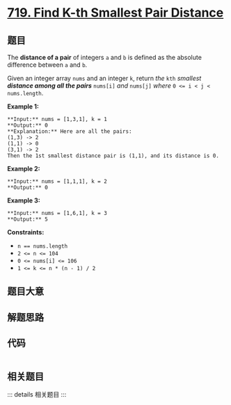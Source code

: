 # [719. Find K-th Smallest Pair Distance](https://leetcode.com/problems/find-k-th-smallest-pair-distance)

## 题目

The **distance of a pair** of integers `a` and `b` is defined as the absolute
difference between `a` and `b`.

Given an integer array `nums` and an integer `k`, return _the_ `kth` _smallest
**distance among all the pairs**_ `nums[i]` _and_ `nums[j]` _where_ `0 <= i <
j < nums.length`.



**Example 1:**

    
    
    **Input:** nums = [1,3,1], k = 1
    **Output:** 0
    **Explanation:** Here are all the pairs:
    (1,3) -> 2
    (1,1) -> 0
    (3,1) -> 2
    Then the 1st smallest distance pair is (1,1), and its distance is 0.
    

**Example 2:**

    
    
    **Input:** nums = [1,1,1], k = 2
    **Output:** 0
    

**Example 3:**

    
    
    **Input:** nums = [1,6,1], k = 3
    **Output:** 5
    



**Constraints:**

  * `n == nums.length`
  * `2 <= n <= 104`
  * `0 <= nums[i] <= 106`
  * `1 <= k <= n * (n - 1) / 2`


## 题目大意

## 解题思路

## 代码

```javascript

```

## 相关题目

::: details 相关题目
:::
